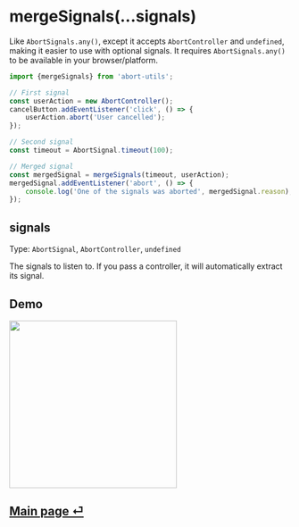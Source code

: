 # mergeSignals(...signals)

Like `AbortSignals.any()`, except it accepts `AbortController` and `undefined`, making it easier to use with optional signals. It requires `AbortSignals.any()` to be available in your browser/platform.

```ts
import {mergeSignals} from 'abort-utils';

// First signal
const userAction = new AbortController();
cancelButton.addEventListener('click', () => {
	userAction.abort('User cancelled');
});

// Second signal
const timeout = AbortSignal.timeout(100);

// Merged signal
const mergedSignal = mergeSignals(timeout, userAction);
mergedSignal.addEventListener('abort', () => {
	console.log('One of the signals was aborted', mergedSignal.reason);
});
```

## signals

Type: `AbortSignal`, `AbortController`, `undefined`

The signals to listen to. If you pass a controller, it will automatically extract its signal.

## Demo

<img src="https://github.com/fregante/abort-utils/assets/1402241/6f5368ca-de69-4ca3-862d-e73749ad3a31" width="300">

## [Main page ⏎](../readme.md)
